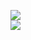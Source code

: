 [![](https://img.shields.io/badge/Made%20With-Github%20Spray-lightgrey.svg?style=for-the-badge&logo=github)](https://github.com/Annihil/github-spray#7113)  
[![](https://i.imgur.com/2DrTn0Z.gif)](https://github.com/Annihil/github-spray)